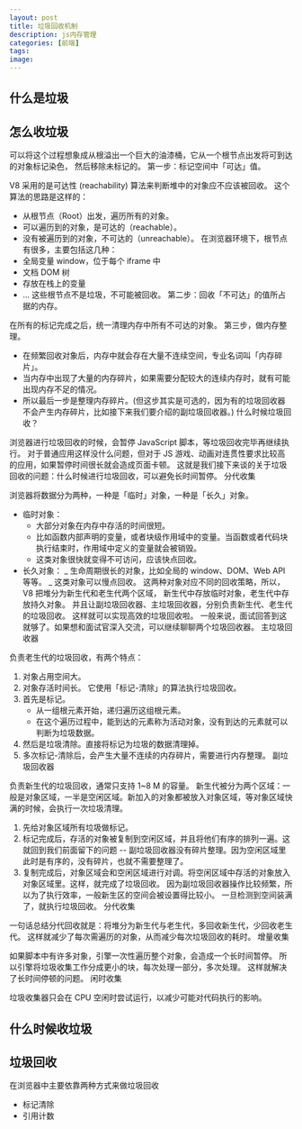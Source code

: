 ```yaml
---
layout: post
title: 垃圾回收机制
description: js内存管理
categories: [前端]
tags:
image:
---
```


## 什么是垃圾

## 怎么收垃圾


可以将这个过程想象成从根溢出一个巨大的油漆桶，它从一个根节点出发将可到达的对象标记染色， 然后移除未标记的。
第一步：标记空间中「可达」值。

V8 采用的是可达性 (reachability) 算法来判断堆中的对象应不应该被回收。
这个算法的思路是这样的：

- 从根节点（Root）出发，遍历所有的对象。
- 可以遍历到的对象，是可达的（reachable）。
- 没有被遍历到的对象，不可达的（unreachable）。
  在浏览器环境下，根节点有很多，主要包括这几种：
- 全局变量 window，位于每个 iframe 中
- 文档 DOM 树
- 存放在栈上的变量
- ...
  这些根节点不是垃圾，不可能被回收。
  第二步：回收「不可达」的值所占据的内存。

在所有的标记完成之后，统一清理内存中所有不可达的对象。
第三步，做内存整理。

- 在频繁回收对象后，内存中就会存在大量不连续空间，专业名词叫「内存碎片」。
- 当内存中出现了大量的内存碎片，如果需要分配较大的连续内存时，就有可能出现内存不足的情况。
- 所以最后一步是整理内存碎片。(但这步其实是可选的，因为有的垃圾回收器不会产生内存碎片，比如接下来我们要介绍的副垃圾回收器。)
  什么时候垃圾回收？

浏览器进行垃圾回收的时候，会暂停 JavaScript 脚本，等垃圾回收完毕再继续执行。
对于普通应用这样没什么问题，但对于 JS 游戏、动画对连贯性要求比较高的应用，如果暂停时间很长就会造成页面卡顿。
这就是我们接下来谈的关于垃圾回收的问题：什么时候进行垃圾回收，可以避免长时间暂停。
分代收集

浏览器将数据分为两种，一种是「临时」对象，一种是「长久」对象。

- 临时对象：
  - 大部分对象在内存中存活的时间很短。
  - 比如函数内部声明的变量，或者块级作用域中的变量。当函数或者代码块执行结束时，作用域中定义的变量就会被销毁。
  - 这类对象很快就变得不可访问，应该快点回收。
- 长久对象：
  _ 生命周期很长的对象，比如全局的 window、DOM、Web API 等等。
  _ 这类对象可以慢点回收。
  这两种对象对应不同的回收策略，所以，V8 把堆分为新生代和老生代两个区域， 新生代中存放临时对象，老生代中存放持久对象。
  并且让副垃圾回收器、主垃圾回收器，分别负责新生代、老生代的垃圾回收。
  这样就可以实现高效的垃圾回收啦。
  一般来说，面试回答到这就够了。如果想和面试官深入交流，可以继续聊聊两个垃圾回收器。
  主垃圾回收器

负责老生代的垃圾回收，有两个特点：

1. 对象占用空间大。
2. 对象存活时间长。
   它使用「标记-清除」的算法执行垃圾回收。
3. 首先是标记。
   - 从一组根元素开始，递归遍历这组根元素。
   - 在这个遍历过程中，能到达的元素称为活动对象，没有到达的元素就可以判断为垃圾数据。
4. 然后是垃圾清除。直接将标记为垃圾的数据清理掉。
5. 多次标记-清除后，会产生大量不连续的内存碎片，需要进行内存整理。
   副垃圾回收器

负责新生代的垃圾回收，通常只支持 1~8 M 的容量。
新生代被分为两个区域：一般是对象区域，一半是空闲区域。新加入的对象都被放入对象区域，等对象区域快满的时候，会执行一次垃圾清理。

1. 先给对象区域所有垃圾做标记。
2. 标记完成后，存活的对象被复制到空闲区域，并且将他们有序的排列一遍。这就回到我们前面留下的问题 -- 副垃圾回收器没有碎片整理。因为空闲区域里此时是有序的，没有碎片，也就不需要整理了。
3. 复制完成后，对象区域会和空闲区域进行对调。将空闲区域中存活的对象放入对象区域里。这样，就完成了垃圾回收。
   因为副垃圾回收器操作比较频繁，所以为了执行效率，一般新生区的空间会被设置得比较小。
   一旦检测到空间装满了，就执行垃圾回收。
   分代收集

一句话总结分代回收就是：将堆分为新生代与老生代，多回收新生代，少回收老生代。
这样就减少了每次需遍历的对象，从而减少每次垃圾回收的耗时。
增量收集

如果脚本中有许多对象，引擎一次性遍历整个对象，会造成一个长时间暂停。
所以引擎将垃圾收集工作分成更小的块，每次处理一部分，多次处理。
这样就解决了长时间停顿的问题。
闲时收集

垃圾收集器只会在 CPU 空闲时尝试运行，以减少可能对代码执行的影响。

## 什么时候收垃圾

## 垃圾回收

在浏览器中主要依靠两种方式来做垃圾回收

- 标记清除
- 引用计数
